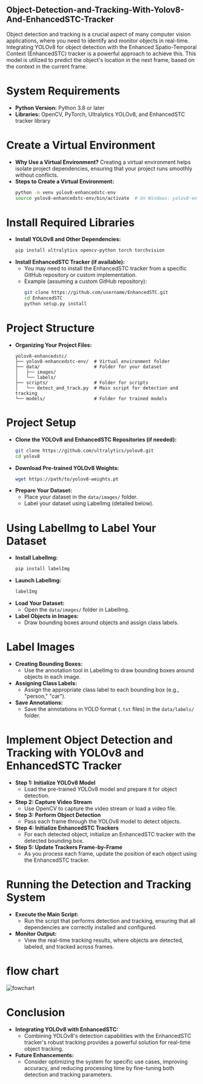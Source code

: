 ## Object-Detection-and-Tracking-With-Yolov8-And-EnhancedSTC-Tracker
Object detection and tracking is a crucial aspect of many computer vision applications, where you need to identify and monitor objects in real-time. Integrating YOLOv8 for object detection with the Enhanced Spatio-Temporal Context (EnhancedSTC) tracker is a powerful approach to achieve this. This model is utilized to predict the object's location in the next frame, based on the context in the current frame.
# System Requirements
  
   - **Python Version:** Python 3.8 or later
   - **Libraries:** OpenCV, PyTorch, Ultralytics YOLOv8, and EnhancedSTC tracker library

# Create a Virtual Environment
   - **Why Use a Virtual Environment?**
     Creating a virtual environment helps isolate project dependencies, ensuring that your project runs smoothly without conflicts.
   - **Steps to Create a Virtual Environment:**
     ```bash
     python -m venv yolov8-enhancedstc-env
     source yolov8-enhancedstc-env/bin/activate  # On Windows: yolov8-enhancedstc-env\Scripts\activate
     ```

# Install Required Libraries
   - **Install YOLOv8 and Other Dependencies:**
     ```bash
     pip install ultralytics opencv-python torch torchvision
     ```
   - **Install EnhancedSTC Tracker (if available):**
     - You may need to install the EnhancedSTC tracker from a specific GitHub repository or custom implementation.
     - Example (assuming a custom GitHub repository):
       ```bash
       git clone https://github.com/username/EnhancedSTC.git
       cd EnhancedSTC
       python setup.py install
       ```
# Project Structure
   - **Organizing Your Project Files:**
     ```
     yolov8-enhancedstc/
     ├── yolov8-enhancedstc-env/  # Virtual environment folder
     ├── data/                    # Folder for your dataset
     │   ├── images/
     │   └── labels/
     ├── scripts/                 # Folder for scripts
     │   └── detect_and_track.py  # Main script for detection and tracking
     └── models/                  # Folder for trained models
     ```

# Project Setup
   - **Clone the YOLOv8 and EnhancedSTC Repositories (if needed):**
     ```bash
     git clone https://github.com/ultralytics/yolov8.git
     cd yolov8
     ```
   - **Download Pre-trained YOLOv8 Weights:**
     ```bash
     wget https://path/to/yolov8-weights.pt
     ```
   - **Prepare Your Dataset:**
     - Place your dataset in the `data/images/` folder.
     - Label your dataset using LabelImg (detailed below).

# Using LabelImg to Label Your Dataset
   - **Install LabelImg:**
     ```bash
     pip install labelImg
     ```
   - **Launch LabelImg:**
     ```bash
     labelImg
     ```
   - **Load Your Dataset:**
     - Open the `data/images/` folder in LabelImg.
   - **Label Objects in Images:**
     - Draw bounding boxes around objects and assign class labels.

# Label Images
   - **Creating Bounding Boxes:**
     - Use the annotation tool in LabelImg to draw bounding boxes around objects in each image.
   - **Assigning Class Labels:**
     - Assign the appropriate class label to each bounding box (e.g., "person," "car").
   - **Save Annotations:**
     - Save the annotations in YOLO format (`.txt` files) in the `data/labels/` folder.

# Implement Object Detection and Tracking with YOLOv8 and EnhancedSTC Tracker
   - **Step 1: Initialize YOLOv8 Model**
     - Load the pre-trained YOLOv8 model and prepare it for object detection.
   - **Step 2: Capture Video Stream**
     - Use OpenCV to capture the video stream or load a video file.
   - **Step 3: Perform Object Detection**
     - Pass each frame through the YOLOv8 model to detect objects.
   - **Step 4: Initialize EnhancedSTC Trackers**
     - For each detected object, initialize an EnhancedSTC tracker with the detected bounding box.
   - **Step 5: Update Trackers Frame-by-Frame**
     - As you process each frame, update the position of each object using the EnhancedSTC tracker.

# Running the Detection and Tracking System
   - **Execute the Main Script:**
     - Run the script that performs detection and tracking, ensuring that all dependencies are correctly installed and configured.
   - **Monitor Output:**
     - View the real-time tracking results, where objects are detected, labeled, and tracked across frames.
    
# flow chart

![fowchart](https://github.com/user-attachments/assets/c7702d1b-3237-42f3-bb57-92e23c7abe1d)


# Conclusion
   - **Integrating YOLOv8 with EnhancedSTC:**
     - Combining YOLOv8's detection capabilities with the EnhancedSTC tracker's robust tracking provides a powerful solution for real-time object tracking.
   - **Future Enhancements:**
     - Consider optimizing the system for specific use cases, improving accuracy, and reducing processing time by fine-tuning both detection and tracking parameters.
